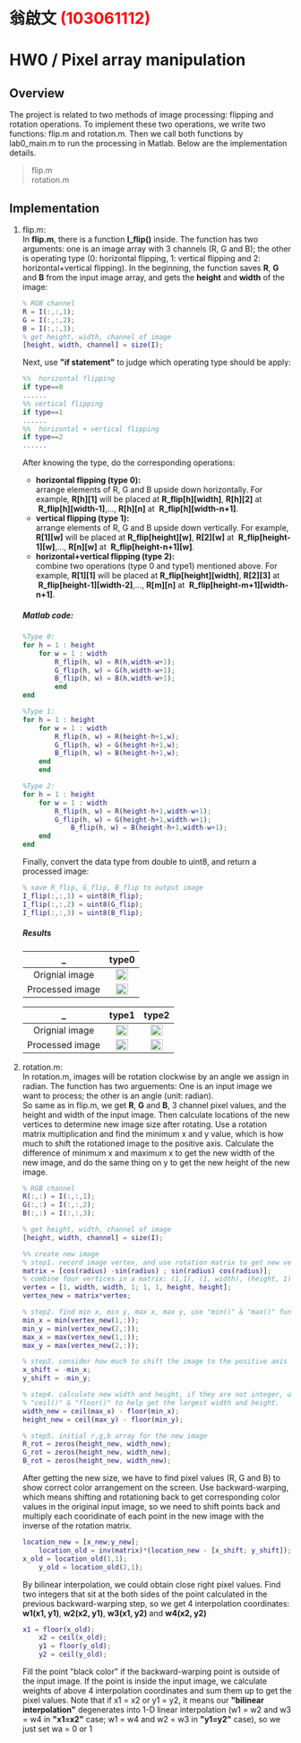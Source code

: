 # 翁啟文 <span style="color:red">(103061112)</span>

# HW0 / Pixel array manipulation

## Overview
The project is related to two methods of image processing: flipping and rotation operations. To implement these two operations, we write two functions: flip.m and rotation.m. Then we call both functions by lab0_main.m to run the processing in Matlab. Below are the implementation details.

> flip.m  
> rotation.m  
## Implementation
1. flip.m:  
	In **flip.m**, there is a function **I_flip()** inside. The function has two arguments: one is an image array with 3 channels (R, G and B); the other is operating type (0: horizontal flipping, 1: vertical flipping and 2: horizontal+vertical flipping). In the beginning, the function saves **R**, **G** and **B** from the input image array, and gets the **height** and **width** of the image:
	``` Matlab
	% RGB channel
	R = I(:,:,1);
	G = I(:,:,2);
	B = I(:,:,3);
	% get height, width, channel of image
	[height, width, channel] = size(I);
	```
	Next, use **"if statement"** to judge which operating type should be apply:
	``` Matlab
	%%  horizontal flipping
	if type==0
	......
	%% vertical flipping
	if type==1
	......
	%%  horizontal + vertical flipping
	if type==2
	......
	```
	After knowing the type, do the corresponding operations:    
	* **horizontal flipping (type 0):**   
	arrange elements of R, G and B upside down horizontally. For example, **R[h][1]** will be placed at **R_flip[h][width]**, **R[h][2]** at  **R_flip[h][width-1]**,..., **R[h][n]** at  **R_flip[h][width-n+1]**.
	* **vertical flipping (type 1):**    
	arrange elements of R, G and B upside down vertically. For example, **R[1][w]** will be placed at **R_flip[height][w]**, **R[2][w]** at  **R_flip[height-1][w]**,..., **R[n][w]** at  **R_flip[height-n+1][w]**.
	* **horizontal+vertical flipping (type 2):**   
		combine two operations (type 0 and type1) mentioned above. For example, **R[1][1]** will be placed at **R_flip[height][width]**, **R[2][3]** at  **R_flip[height-1][width-2]**,..., **R[m][n]** at  **R_flip[height-m+1][width-n+1]**.
		
	##### Matlab code:
	```Matlab
	%Type 0:
	for h = 1 : height
		for w = 1 : width 
			R_flip(h, w) = R(h,width-w+1);
			G_flip(h, w) = G(h,width-w+1);
			B_flip(h, w) = B(h,width-w+1);
      		end
   	end
	
	%Type 1:
	for h = 1 : height
		for w = 1 : width 
			R_flip(h, w) = R(height-h+1,w);
			G_flip(h, w) = G(height-h+1,w);
			B_flip(h, w) = B(height-h+1,w);
		end
	    end
	
	%Type 2:
	for h = 1 : height
		for w = 1 : width 
			R_flip(h, w) = R(height-h+1,width-w+1);
			G_flip(h, w) = G(height-h+1,width-w+1);
        		B_flip(h, w) = B(height-h+1,width-w+1);
		end
	end
	```
	Finally, convert the data type from double to uint8, and return a processed image:
	```Matlab
	% save R_flip, G_flip, B_flip to output image
   	I_flip(:,:,1) = uint8(R_flip);
	I_flip(:,:,2) = uint8(G_flip);
	I_flip(:,:,3) = uint8(B_flip);
	```
	##### Results
	
	_ |type0 | 
	  :-----:|:-----:|
	Orignial image|  <img src=https://github.com/steven14ggyy/DSP_Lab_HW0/blob/master/results/image/image.jpg width="70%"/> |
	Processed image| <img src=https://github.com/steven14ggyy/DSP_Lab_HW0/blob/master/results/image/flipping_image.jpg width="70%"/> | 
	
	 _ |type1| type2 |
	:-----:|:-------:|:------:|	
	 Orignial image|<img src=https://github.com/steven14ggyy/DSP_Lab_HW0/blob/master/results/DSC_0531/DSC_0531.JPG width="70%"/> | <img src=https://github.com/steven14ggyy/DSP_Lab_HW0/blob/master/results/DSC_1182/DSC_1182.JPG width="70%"/>|  
	 Processed image|<img src=https://github.com/steven14ggyy/DSP_Lab_HW0/blob/master/results/DSC_0531/flipping_image.jpg width="70%"/> | <img src=https://github.com/steven14ggyy/DSP_Lab_HW0/blob/master/results/DSC_1182/flipping_image.jpg width="70%"/>|  
	 
2. rotation.m:  
	 In rotation.m, images will be rotation clockwise by an angle we assign in radian. The function has two arguements: One is an input image we want to process; the other is an angle (unit: radian).  
	 So same as in flip.m, we get **R**, **G** and **B**, 3 channel pixel values, and the height and width of the input image. Then  calculate locations of the new vertices to determine new image size after rotating. Use a rotation matrix multiplication and find the minimum x and y value, which is how much to shift the rotationed image to the positive axis. Calculate the difference of minimum x and maximum x to get the new width of the new image, and do the same thing on y to get the new height of the new image.  
	 ```Matlab
	 % RGB channel
	R(:,:) = I(:,:,1);
	G(:,:) = I(:,:,2);
	B(:,:) = I(:,:,3);

	% get height, width, channel of image
	[height, width, channel] = size(I);

	%% create new image
	% step1. record image vertex, and use rotation matrix to get new vertex.
	matrix = [cos(radius) -sin(radius) ; sin(radius) cos(radius)];
	% combine four vertices in a matrix: (1,1), (1, width), (height, 1) and (height, width)
	vertex = [1, width, width, 1; 1, 1, height, height]; 
	vertex_new = matrix*vertex;

	% step2. find min x, min y, max x, max y, use "min()" & "max()" function is ok
	min_x = min(vertex_new(1,:)); 
	min_y = min(vertex_new(2,:));
	max_x = max(vertex_new(1,:));
	max_y = max(vertex_new(2,:));

	% step3. consider how much to shift the image to the positive axis
	x_shift = -min_x;
	y_shift = -min_y;

	% step4. calculate new width and height, if they are not integer, use
	% "ceil()" & "floor()" to help get the largest width and height.
	width_new = ceil(max_x) - floor(min_x);
	height_new = ceil(max_y) - floor(min_y);

	% step5. initial r,g,b array for the new image
	R_rot = zeros(height_new, width_new);
	G_rot = zeros(height_new, width_new);
	B_rot = zeros(height_new, width_new);
	 ```
	 After getting the new size, we have to find pixel values (R, G and B) to show correct color arrangement on the screen. Use backward-warping, which means shifting and rotationing back to get corresponding color values in the original input image, so we need to shift points back and multiply each cooridinate of each point in the new image with the inverse of the rotation matrix. 
	 ```Matlab
	 location_new = [x_new;y_new];
         location_old = inv(matrix)*(location_new - [x_shift; y_shift]);
	 x_old = location_old(1,1);
         y_old = location_old(2,1);
	 ```
	 By bilinear interpolation, we could obtain close right pixel values. Find two integers that sit at the both sides of the point calculated in the previous backward-warping step, so we get 4 interpolation coordinates: **w1(x1, y1)**, **w2(x2, y1)**, **w3(x1, y2)** and **w4(x2, y2)**
	 ```Matlab
	 x1 = floor(x_old);
         x2 = ceil(x_old);
         y1 = floor(y_old);
         y2 = ceil(y_old);
	 ```
	 Fill the point "black color" if the backward-warping point is outside of the input image. If the point is inside the input image, we calculate weights of above 4 interpolation coordinates and sum them up to get the pixel values. Note that if x1 = x2 or y1 = y2, it means our **"bilinear interpolation"** degenerates into 1-D linear interpolation (w1 = w2 and w3 = w4 in **"x1=x2"** case; w1 = w4 and w2 = w3 in **"y1=y2"** case), so we just set wa = 0 or 1



